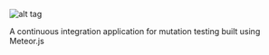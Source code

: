 ![alt tag](https://s31.postimg.org/mo8sllj0r/Screen_Shot_2016_06_21_at_08_39_10.png)

A continuous integration application for mutation testing built using Meteor.js

